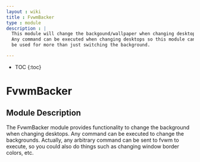 ```yaml
---
layout : wiki
title : FvwmBacker
type : module
description : |
  This module will change the backgound/wallpaper when changing desktops.
  Any command can be executed when changing desktops so this module can
  be used for more than just switching the background.

---
```

* TOC
{:toc}

# FvwmBacker

## Module Description

The FvwmBacker module provides functionality to change the  background when
changing  desktops.  Any command can be executed to change the backgrounds.
Actually, any arbitrary command can be sent to fvwm to execute, so  you
could also do things such as changing window border colors, etc.

